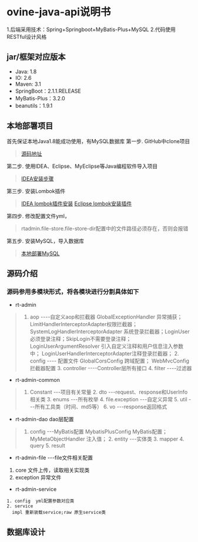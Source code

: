 # ovine-java-api说明书
1.后端采用技术：Spring+Springboot+MyBatis-Plus+MySQL
2.代码使用RESTful设计风格

## jar/框架对应版本
- Java: 1.8
- IO: 2.6
- Maven: 3.1
- SpringBoot：2.1.1.RELEASE
- MyBatis-Plus：3.2.0
- beanutils：1.9.1

## 本地部署项目
首先保证本地Java1.8能成功使用，有MySQL数据库
第一步. GitHub中clone项目
   > [源码地址][3]

第二步. 使用IDEA、Eclipse、MyEclipse等Java编程软件导入项目
   > [IDEA安装步骤][4]

第三步. 安装Lombok插件
   > [IDEA lombok插件安装][1]
   > [Eclipse lombok安装插件][2]

第四步. 修改配置文件yml，
   > rtadmin.file-store.file-store-dir配置中的文件路径必须存在，否则会报错

第五步. 安装MySQL，导入数据库
   > [本地部署MySQL][5]

## 源码介绍
### 源码参用多模块形式，将各模块进行分割具体如下
  - rt-admin
   > 1. aop            ----自定义aop和拦截器
		  GlobalExceptionHandler 异常捕获；LimitHandlerInterceptorAdapter权限拦截器；SystemLogHandlerInterceptorAdapter 系统登录拦截器；LoginUser必须登录注释；SkipLogin不需要登录注释；LoginUserArgumentResolver 引入自定义注释和用户信息注入参数中； LoginUserHandlerInterceptorAdapter注释登录拦截器；
    2. config         ---- 配置文件
		  GlobalCorsConfig 跨域配置； WebMvcConfig 拦截器配置
    3. controller     ----Controller层所有接口
    4. filter         ----过滤器
  - rt-admin-common
   > 1. Constant ---项目有关常量
    2. dto    ---request、response和UserInfo相关类
    3. enums  ---所有枚举
    4. file.exception ---自定义异常
    5. util  ---所有工具类（时间、md5等）
    6. vo  ---response返回格式
  - rt-admin-dao  dao层配置
   > 1. config  ---MyBatis配置
   MybatisPlusConfig MyBatis配置；MyMetaObjectHandler 注入值；
    2. entity  ---实体类
    3. mapper
    4. query
    5. result
  - rt-admin-file ---file文件相关配置
   > 
   1. core 文件上传，读取相关实现类
   2. exception 异常文件
  - rt-admin-service
   > 
    1. config  yml配置参数对应类
    2. service
	  impl 重新装载service;raw 原生service类

## 数据库设计


[1]: https://jingyan.baidu.com/article/0a52e3f4e53ca1bf63ed725c.html "IDEA lombok插件安装"
[2]: https://www.cnblogs.com/boonya/p/10691466.html "Eclipse安装lombok插件"
[3]: https://github.com/CareyToboo/ovine-java-api/tree/from000 "源码地址"
[4]: https://jingyan.baidu.com/article/25648fc1eb1916d191fd00ed.html "IDEA安装步骤"
[5]: https://jingyan.baidu.com/article/8065f87f527d8223312498af.html "本地MySQL部署"